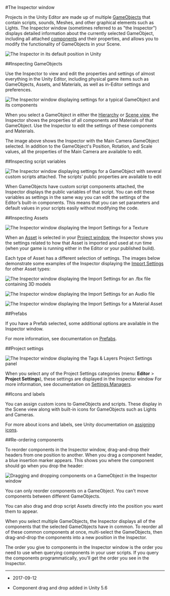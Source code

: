 #The Inspector window

Projects in the Unity Editor are made up of multiple [GameObjects](GameObjects) that contain scripts, sounds, Meshes, and other graphical elements such as Lights. The Inspector window (sometimes referred to as "the Inspector") displays detailed information about the currently selected GameObject, including all attached [components](Components) and their properties, and allows you to modify the functionality of GameObjects in your Scene.

![The Inspector in its default position in Unity](../uploads/Main/InspectorWindowCallout.png)

##Inspecting GameObjects

Use the Inspector to view and edit the properties and settings of almost everything in the Unity Editor, including physical game items such as GameObjects, Assets, and Materials, as well as in-Editor settings and preferences.

![The Inspector window displaying settings for a typical GameObject and its components](../uploads/Main/GenericInspector.png)

When you select a GameObject in either the [Hierarchy](Hierarchy) or [Scene view](UsingTheSceneView), the Inspector shows the properties of all components and Materials of that GameObject. Use the Inspector to edit the settings of these components and Materials.

The image above shows the Inspector with the Main Camera GameObject selected. In addition to the GameObject's Position, Rotation, and Scale values, all the properties of the Main Camera are available to edit.

##Inspecting script variables

![The Inspector window displaying settings for a GameObject with several custom scripts attached. The scripts’ public properties are available to edit](../uploads/Main/InspectorExampleObjWithScripts.png)

When GameObjects have custom script components attached, the Inspector displays the public variables of that script. You can edit these variables as settings in the same way you can edit the settings of the Editor’s built-in components. This means that you can set parameters and default values in your scripts easily without modifying the code. 

##Inspecting Assets

![The Inspector window displaying the Import Settings for a Texture](../uploads/Main/InspectorExampleTexture.png)

When an [Asset](AssetWorkflow) is selected in your [Project window](ProjectView), the Inspector shows you the settings related to how that Asset is imported and used at run time (when your game is running either in the Editor or your published build). 

Each type of Asset has a different selection of settings. The images below demonstrate some examples of the Inspector displaying the [Import Settings](ImportSettings) for other Asset types:

![The Inspector window displaying the Import Settings for an .fbx file containing 3D models](../uploads/Main/InspectorExampleFBX.png)

![The Inspector window displaying the Import Settings for an Audio file](../uploads/Main/InspectorExampleAudio.png)

![The Inspector window displaying the Import Settings for a Material Asset](../uploads/Main/InspectorExampleMaterial.png)

##Prefabs

If you have a Prefab selected, some additional options are available in the Inspector window.

For more information, see documentation on [Prefabs](Prefabs).

##Project settings

![The Inspector window displaying the __Tags & Layers__ Project Settings panel](../uploads/Main/InspectorExampleSettings.png)

When you select any of the Project Settings categories (menu: __Editor__ > __Project Settings__), these settings are displayed in the Inspector window For more information, see documentation on [Settings Managers](comp-ManagerGroup).

##Icons and labels

You can assign custom icons to GameObjects and scripts. These display in the Scene view along with built-in icons for GameObjects such as Lights and Cameras.

For more about icons and labels, see Unity documentation on [assigning icons](AssigningIcons).

##Re-ordering components

To reorder components in the Inspector window, drag-and-drop their headers from one position to another. When you drag a component header, a blue insertion marker appears. This shows you where the component should go when you drop the header:

![Dragging and dropping components on a GameObject in the Inspector window](../uploads/Main/DragAndDropComponent.png)

You can only reorder components on a GameObject. You can't move components between different GameObjects.

You can also drag and drop script Assets directly into the position you want them to appear.

When you select multiple GameObjects, the Inspector displays all of the components that the selected GameObjects have in common. To reorder all of these common components at once, multi-select the GameObjects, then drag-and-drop the components into a new position in the Inspector.

The order you give to components in the Inspector window is the order you need to use when querying components in your user scripts. If you query the components programmatically, you'll get the order you see in the Inspector.

---

* <span class="page-edit">2017-09-12 <!-- include IncludeTextAmendPageSomeEdit --></span>

* <span class="page-history">Component drag and drop added in Unity 5.6</span>


